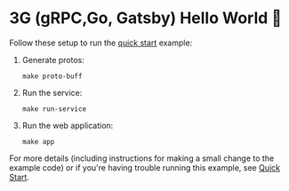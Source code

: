 # 3G (gRPC,Go, Gatsby) Hello World 👋

Follow these setup to run the [quick start][] example:

 1. Generate protos:

    ```console
    make proto-buff
    ```

 2. Run the service:

    ```console
    make run-service
    ```

 3. Run the web application:

    ```console
    make app
    ```

For more details (including instructions for making a small change to the
example code) or if you're having trouble running this example, see [Quick
Start][].

[quick start]: https://grpc.io/docs/languages/go/quickstart
